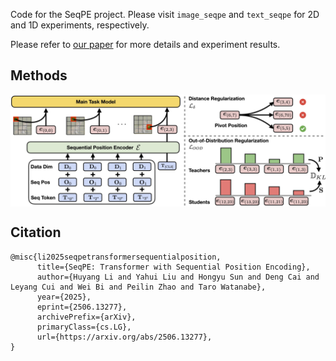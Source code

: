 Code for the SeqPE project. Please visit `image_seqpe` and `text_seqpe` for 2D and 1D experiments, respectively. 

Please refer to [our paper](https://arxiv.org/pdf/2506.13277) for more details and experiment results.


## Methods

<p align="center" width="100%">
<img src="./figs/illustration.jpg" style="min-width: 300px; display: block; margin: auto;">
</p>


## Citation
```
@misc{li2025seqpetransformersequentialposition,
      title={SeqPE: Transformer with Sequential Position Encoding}, 
      author={Huyang Li and Yahui Liu and Hongyu Sun and Deng Cai and Leyang Cui and Wei Bi and Peilin Zhao and Taro Watanabe},
      year={2025},
      eprint={2506.13277},
      archivePrefix={arXiv},
      primaryClass={cs.LG},
      url={https://arxiv.org/abs/2506.13277}, 
}
```